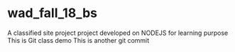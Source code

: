 # wad_fall_18_bs
A classified site project project developed on NODEJS for learning purpose
This is Git class demo
This is another git commit